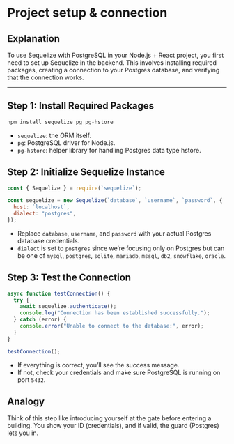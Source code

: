 # Project setup & connection

## Explanation

To use Sequelize with PostgreSQL in your Node.js + React project, you first need to set up Sequelize in the backend. This involves installing required packages, creating a connection to your Postgres database, and verifying that the connection works.

---

## Step 1: Install Required Packages

```bash
npm install sequelize pg pg-hstore
```

- `sequelize`: the ORM itself.
- `pg`: PostgreSQL driver for Node.js.
- `pg-hstore`: helper library for handling Postgres data type hstore.

## Step 2: Initialize Sequelize Instance

```js
const { Sequelize } = require(`sequelize`);

const sequelize = new Sequelize(`database`, `username`, `password`, {
  host: `localhost`,
  dialect: "postgres",
});
```

- Replace `database`, `username`, and `password` with your actual Postgres database credentials.
- `dialect` is set to `postgres` since we’re focusing only on Postgres but can be one of `mysql`, `postgres`, `sqlite`, `mariadb`, `mssql`, `db2`, `snowflake`, `oracle`.

## Step 3: Test the Connection

```js
async function testConnection() {
  try {
    await sequelize.authenticate();
    console.log("Connection has been established successfully.");
  } catch (error) {
    console.error("Unable to connect to the database:", error);
  }
}

testConnection();
```

- If everything is correct, you’ll see the success message.
- If not, check your credentials and make sure PostgreSQL is running on port `5432`.

## Analogy

Think of this step like introducing yourself at the gate before entering a building. You show your ID (credentials), and if valid, the guard (Postgres) lets you in.
